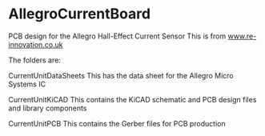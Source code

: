 AllegroCurrentBoard
===================

PCB design for the Allegro Hall-Effect Current Sensor
This is from www.re-innovation.co.uk

The folders are:

CurrentUnitDataSheets
This has the data sheet for the Allegro Micro Systems IC

CurrentUnitKiCAD
This contains the KiCAD schematic and PCB design files and library components

CurrentUnitPCB
This contains the Gerber files for PCB production



